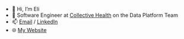 - 👋 Hi, I’m Eli
- 🌱 Software Engineer at [Collective Health](https://collectivehealth.com/) on the Data Platform Team
- 📫 [Email](elijaghab@gmail.com) / [LinkedIn](www.linkedin.com/in/elijaghab/) 
- 🌐 [My Website](https://elijaghab.github.io/) 
<!---
EliJaghab/EliJaghab is a ✨ special ✨ repository because its `README.md` (this file) appears on your GitHub profile.
You can click the Preview link to take a look at your changes.
--->
